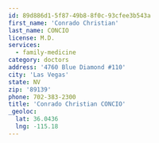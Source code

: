 ```yaml
---
id: 89d886d1-5f87-49b8-8f0c-93cfee3b543a
first_name: 'Conrado Christian'
last_name: CONCIO
license: M.D.
services:
  - family-medicine
category: doctors
address: '4760 Blue Diamond #110'
city: 'Las Vegas'
state: NV
zip: '89139'
phone: 702-383-2300
title: 'Conrado Christian CONCIO'
_geoloc:
  lat: 36.0436
  lng: -115.18
---
```

